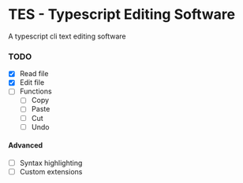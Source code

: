 # TES - Typescript Editing Software
A typescript cli text editing software

### TODO
 - [x] Read file
 - [x] Edit file
 - [ ] Functions
    - [ ] Copy
    - [ ] Paste
    - [ ] Cut
    - [ ] Undo 
 
 #### Advanced
 - [ ] Syntax highlighting
 - [ ] Custom extensions
